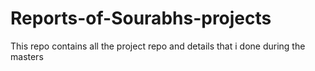 # Reports-of-Sourabhs-projects
This repo contains all the project repo and details that i done during the masters 
